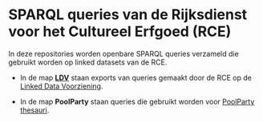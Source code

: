 # SPARQL queries van de Rijksdienst voor het Cultureel Erfgoed (RCE)

In deze repositories worden openbare SPARQL queries verzameld die gebruikt worden op linked datasets van de RCE. 

- In de map [**LDV**](https://github.com/cultureelerfgoed/sparql/tree/master/LDV) staan exports van queries gemaakt door de RCE op de [Linked Data Voorziening](https://linkeddata.cultureelerfgoed.nl/rce/-/queries). 

- In de map **PoolParty** staan queries die gebruikt worden voor [PoolParty thesauri](https://data.cultureelerfgoed.nl/).

